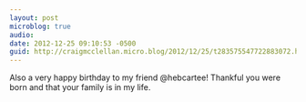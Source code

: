 ```yaml
---
layout: post
microblog: true
audio: 
date: 2012-12-25 09:10:53 -0500
guid: http://craigmcclellan.micro.blog/2012/12/25/t283575547722883072.html
---
```

Also a very happy birthday to my friend @hebcartee! Thankful you were born and that your family is in my life.
